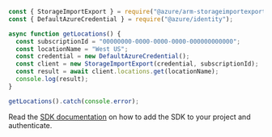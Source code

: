 ```javascript
const { StorageImportExport } = require("@azure/arm-storageimportexport");
const { DefaultAzureCredential } = require("@azure/identity");

async function getLocations() {
  const subscriptionId = "00000000-0000-0000-0000-000000000000";
  const locationName = "West US";
  const credential = new DefaultAzureCredential();
  const client = new StorageImportExport(credential, subscriptionId);
  const result = await client.locations.get(locationName);
  console.log(result);
}

getLocations().catch(console.error);
```

Read the [SDK documentation](https://github.com/Azure/azure-sdk-for-js/blob/%40azure%2Farm-storageimportexport_2.0.1/sdk/storageimportexport/arm-storageimportexport/README.md) on how to add the SDK to your project and authenticate.
